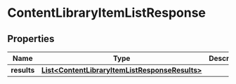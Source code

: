 

# ContentLibraryItemListResponse


## Properties

Name | Type | Description | Notes
------------ | ------------- | ------------- | -------------
**results** | [**List&lt;ContentLibraryItemListResponseResults&gt;**](ContentLibraryItemListResponseResults.md) |  |  [optional]




